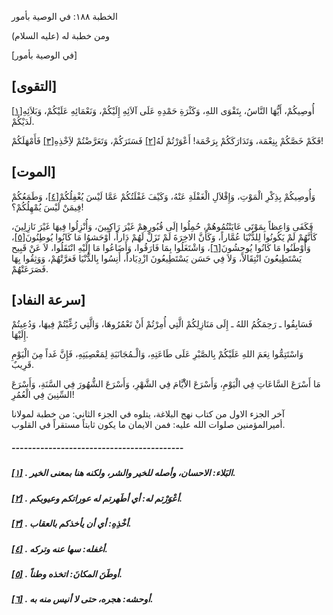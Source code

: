   الخطبة  ١٨٨: في الوصية بأمور	

ومن خطبة له (عليه السلام)

[في الوصية بأمور]

## [التقوى]

أُوصِيكُمْ، أَيُّهَا النَّاسُ، بِتَقْوَى اللهِ، وَكَثْرَةِ  حَمْدِهِ عَلَى آلاَئِهِ إِلَيْكُمْ، وَنَعْمَائِهِ عَلَيْكُمْ،  وَبَلاَئِهِ[[١\]](https://arabic.balaghah.net/node/652#_ftn1) لَدَيْكُمْ.

فَكَمْ خَصَّكُمْ بِنِعْمَة، وَتَدَارَكَكُمْ بِرَحْمَة! أَعْوَرْتُمْ لَهُ[[٢\]](https://arabic.balaghah.net/node/652#_ftn2) فَسَتَرَكُمْ، وَتَعَرَّضْتُمْ لاَِخْذِهِ[[٣\]](https://arabic.balaghah.net/node/652#_ftn3) فَأَمْهَلَكُمْ!

## [الموت]

وَأُوصِيكُمْ بِذِكْرِ الْمَوْتِ، وَإِقْلاَلِ الْغَفْلَةِ عَنْهُ، وَكَيْفَ غَفْلَتُكُمْ عَمَّا لَيْسَ يُغْفِلُكُمْ[[٤\]](https://arabic.balaghah.net/node/652#_ftn4)، وَطَمَعُكُمْ فِيمَنْ لَيْسَ يُمْهِلُكُمْ؟!

فَكَفَى وَاعِظاً بِمَوْتَى عَايَنْتُمُوهُمْ، حُمِلُوا إلَى  قُبُورِهِمْ غَيْرَ رَاكِبِينَ، وَأُنْزِلُوا فِيهَا غَيْرَ نَازِلِينَ،  كَأَنَّهُمْ لَمْ يَكُونُوا لِلدُّنْيَا عُمَّاراً، وَكَأَنَّ الاخِرَةَ  لَمْ تَزَلْ لَهُمْ دَاراً، أَوْحَشوُا مَا كَانُوا يُوطِنُونَ[[٥\]](https://arabic.balaghah.net/node/652#_ftn5)، وَأَوْطَنُوا مَا كَانُوا يُوحِشُونَ[[٦\]](https://arabic.balaghah.net/node/652#_ftn6)، وَاشْتَغَلُوا بِمَا فَارَقُوا، وَأَضَاعُوا مَا إِلَيْهِ انْتَقَلُوا،  لاَ عَنْ قَبِيح يَسْتَطِيعُونَ انْتِقَالاً، وَلاَ فِي حَسَن  يَسْتَطِيعُونَ ازْدِيَاداً، أَنِسُوا بِالدُّنْيَا فَغرَّتْهُمْ،  وَوَثِقُوا بِهَا فَصَرَعَتْهُمْ.

## [سرعة النفاد]

فَسَابِقُوا ـ رَحِمَكُمُ اللهُ ـ إِلَى مَنَازِلِكُمْ  الَّتِي أُمِرْتُمْ أَنْ تَعْمُرُوهَا، وَالَّتِي رُغِّبْتُمْ فِيهَا،  وَدُعِيتُمْ إِلَيْهَا.

وَاسْتَتِمُّوا نِعَمَ اللهِ عَلَيْكُمْ بِالصَّبْرِ عَلَى  طَاعَتِهِ، وَالْـمُجَانَبَةِ لِمَعْصِيَتِهِ، فَإِنَّ غَداً مِنَ  الْيَوْمِ قَرِيبٌ.

مَا أَسْرَعَ السَّاعَاتِ فِي الْيَوْمِ، وَأَسْرَعَ  الاَْيَّامَ فِي الشَّهْرِ، وَأَسْرَعَ الشُّهُورَ فِي السَّنَةِ،  وَأَسْرَعَ السِّنِينَ فِي الْعُمُرِ!

آخر الجزء الاول من كتاب نهج البلاغة، يتلوه  في الجزء الثاني: من خطبة لمولانا أميرالمؤمنين صلوات الله عليه: فمن  الايمان ما يكون ثابتاً مستقراً في القلوب.

##### ------------------------------------------

##### [[١\]](https://arabic.balaghah.net/node/652#_ftnref1) . البَلاء: الاحسان، وأصله للخير والشر، ولكنه هنا بمعنى الخير.

##### [[٢\]](https://arabic.balaghah.net/node/652#_ftnref2) . أعْوَرْتم له: أي أطَهرتم له عوراتكم وعيوبكم.

##### [[٣\]](https://arabic.balaghah.net/node/652#_ftnref3) . أخْذِهِ: أي أن يأخذكم بالعقاب.

##### [[٤\]](https://arabic.balaghah.net/node/652#_ftnref4) . أغفله: سها عنه وتركه.

##### [[٥\]](https://arabic.balaghah.net/node/652#_ftnref5) . أوطَنَ المكانَ: اتخذه وطناً.

##### [[٦\]](https://arabic.balaghah.net/node/652#_ftnref6) . أوحشه: هجره، حتى لا أنيس منه به. 
